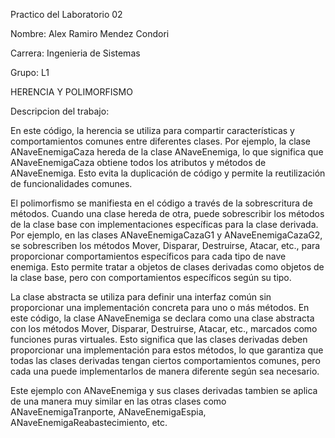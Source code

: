 Practico del Laboratorio 02

Nombre: Alex Ramiro Mendez Condori

Carrera: Ingenieria de Sistemas

Grupo: L1

HERENCIA Y POLIMORFISMO

Descripcion del trabajo:

En este código, la herencia se utiliza para compartir características y comportamientos comunes entre diferentes clases. Por ejemplo, la clase ANaveEnemigaCaza hereda de la clase ANaveEnemiga, lo que significa que ANaveEnemigaCaza obtiene todos los atributos y métodos de ANaveEnemiga. Esto evita la duplicación de código y permite la reutilización de funcionalidades comunes.

El polimorfismo se manifiesta en el código a través de la sobrescritura de métodos. Cuando una clase hereda de otra, puede sobrescribir los métodos de la clase base con implementaciones específicas para la clase derivada. Por ejemplo, en las clases ANaveEnemigaCazaG1 y ANaveEnemigaCazaG2, se sobrescriben los métodos Mover, Disparar, Destruirse, Atacar, etc., para proporcionar comportamientos específicos para cada tipo de nave enemiga. Esto permite tratar a objetos de clases derivadas como objetos de la clase base, pero con comportamientos específicos según su tipo.

La clase abstracta se utiliza para definir una interfaz común sin proporcionar una implementación concreta para uno o más métodos. En este código, la clase ANaveEnemiga se declara como una clase abstracta con los métodos Mover, Disparar, Destruirse, Atacar, etc., marcados como funciones puras virtuales. Esto significa que las clases derivadas deben proporcionar una implementación para estos métodos, lo que garantiza que todas las clases derivadas tengan ciertos comportamientos comunes, pero cada una puede implementarlos de manera diferente según sea necesario.

Este ejemplo con ANaveEnemiga y sus clases derivadas tambien se aplica de una manera muy similar en las otras clases como ANaveEnemigaTranporte, ANaveEnemigaEspia, ANaveEnemigaReabastecimiento, etc.
